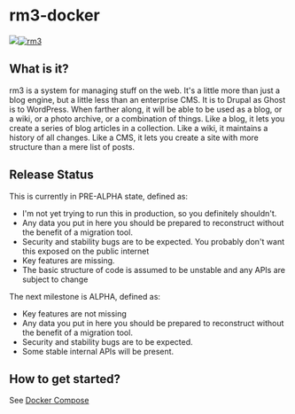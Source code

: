 rm3-docker
==========

[![](https://imagelayers.io/badge/rm3web/rm3:latest.svg)](https://imagelayers.io/?images=rm3web/rm3:latest 'Get your own badge on imagelayers.io')[![rm3](https://img.shields.io/badge/rm3%20version-0.2.0-3F00FF.svg)](https://github.com/rm3web/rm3)

What is it?
-----------

rm3 is a system for managing stuff on the web. It's a little more than just a blog engine, but a little less than an enterprise CMS. It is to Drupal as Ghost is to WordPress. When farther along, it will be able to be used as a blog, or a wiki, or a photo archive, or a combination of things. Like a blog, it lets you create a series of blog articles in a collection. Like a wiki, it maintains a history of all changes.  Like a CMS, it lets you create a site with more structure than a mere list of posts.

Release Status
--------------

This is currently in PRE-ALPHA state, defined as:
* I'm not yet trying to run this in production, so you definitely shouldn't.
* Any data you put in here you should be prepared to reconstruct without the benefit of a migration tool.
* Security and stability bugs are to be expected.  You probably don't want this exposed on the public internet
* Key features are missing.
* The basic structure of code is assumed to be unstable and any APIs are subject to change

The next milestone is ALPHA, defined as:
* Key features are not missing
* Any data you put in here you should be prepared to reconstruct without the benefit of a migration tool.
* Security and stability bugs are to be expected.
* Some stable internal APIs will be present.

How to get started?
-------------------

See [Docker Compose](https://github.com/rm3web/rm3-docker-compose)